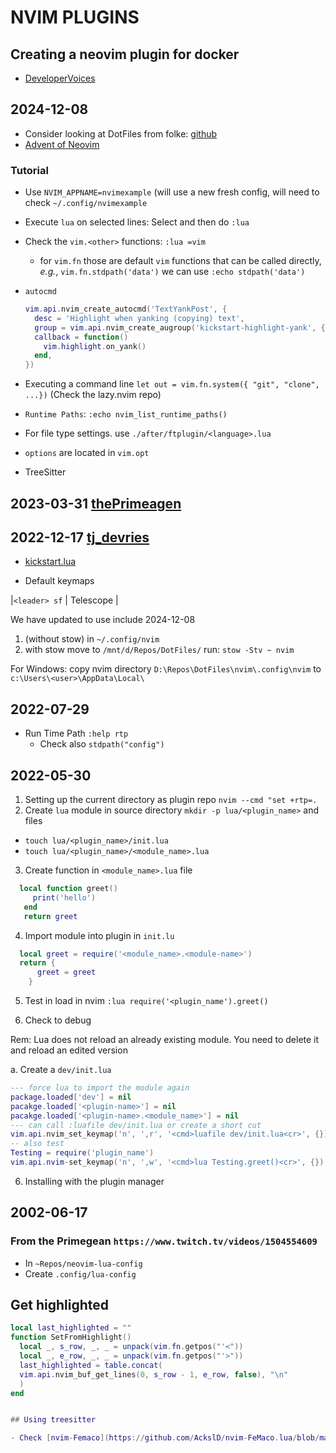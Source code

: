 # NVIM PLUGINS

## Creating a neovim plugin for docker

- [DeveloperVoices](https://www.youtube.com/watch?v=HXABdG3xJW4)

## 2024-12-08

- Consider looking at DotFiles from folke: [github](https://github.com/folke/dot)
- [Advent of Neovim](https://www.youtube.com/watch?v=TQn2hJeHQbM)

### Tutorial

  - Use `NVIM_APPNAME=nvimexample`
  (will use a new fresh config, will need to check `~/.config/nvimexample`
  - Execute `lua` on selected lines: Select and then do `:lua`
  - Check the `vim.<other>` functions: `:lua =vim`
    - for `vim.fn` those are default `vim` functions that can be called directly, _e.g._, `vim.fn.stdpath('data')` we can use `:echo stdpath('data')`
  - `autocmd`
    ```lua
    vim.api.nvim_create_autocmd('TextYankPost', {
      desc = 'Highlight when yanking (copying) text',
      group = vim.api.nvim_create_augroup('kickstart-highlight-yank', { clear = true }),:
      callback = function()
        vim.highlight.on_yank()
      end,
    })
    ```
  - Executing a command line `let out = vim.fn.system({ "git", "clone", ...})`
  (Check the lazy.nvim repo)

  - `Runtime Paths`: `:echo nvim_list_runtime_paths()`

  - For file type settings. use `./after/ftplugin/<language>.lua`
  - `options` are located in `vim.opt`

  - TreeSitter

## 2023-03-31 [thePrimeagen](https://youtube.com/)

## 2022-12-17 [tj_devries](https://youtube.com/)

- [kickstart.lua](https://github.com/nvim-lua/kickstart.nvim)

- Default keymaps

 |`<leader> sf` | Telescope |

We have updated to use include 2024-12-08

1. (without stow) in `~/.config/nvim`
2. with stow move to `/mnt/d/Repos/DotFiles/` run: `stow -Stv ~ nvim`

For Windows: copy nvim directory `D:\Repos\DotFiles\nvim\.config\nvim` to `c:\Users\<user>\AppData\Local\`

## 2022-07-29

- Run Time Path `:help rtp`
  - Check also `stdpath("config")`

## 2022-05-30

1. Setting up the current directory as plugin repo `nvim --cmd "set +rtp=.`
2. Create `lua` module in source directory `mkdir -p lua/<plugin_name>` and files

  - `touch lua/<plugin_name>/init.lua`
  - `touch lua/<plugin_name>/<module_name>.lua`

3. Create function in `<module_name>.lua` file

  ``` lua
    local function greet()
       print('hello')
     end
     return greet
  ```

4. Import module into plugin in `init.lu`

  ``` lua
    local greet = require('<module_name>.<module-name>')
    return {
        greet = greet
      }
  ```

5. Test in load in nvim
`:lua require('<plugin_name').greet()`

6. Check to debug

Rem: Lua does not reload an already existing module.
You need to delete it and reload an edited version

a. Create a `dev/init.lua`

``` lua
--- force lua to import the module again
package.loaded['dev'] = nil
pacakge.loaded['<plugin-name>'] = nil
pacakge.loaded['<plugin-name>.<module_name>'] = nil
--- can call :luafile dev/init.lua or create a short cut
vim.api.nvim_set_keymap('n', ',r', '<cmd>luafile dev/init.lua<cr>', {})
-- also test
Testing = require('plugin_name')
vim.api.nvim-set_keymap('n', ',w', '<cmd>lua Testing.greet()<cr>', {})
```

6. Installing with the plugin manager

## 2002-06-17

### From the Primegean  `https://www.twitch.tv/videos/1504554609`

- In `~Repos/neovim-lua-config`
- Create `.config/lua-config`

## Get highlighted

``` lua
local last_highlighted = ""
function SetFromHighlight()
  local _, s_row, _, _ = unpack(vim.fn.getpos("'<"))
  local _, e_row, _, _ = unpack(vim.fn.getpos("'>"))
  last_highlighted = table.concat(
  vim.api.nvim_buf_get_lines(0, s_row - 1, e_row, false), "\n"
  )
end


## Using treesitter

- Check [nvim-Femaco](https://github.com/AckslD/nvim-FeMaco.lua/blob/main/lua/femaco/edit.lua)
